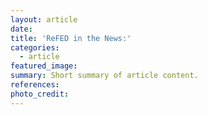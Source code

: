 ```yaml
---
layout: article
date:
title: 'ReFED in the News:'
categories:
  - article
featured_image:
summary: Short summary of article content.
references:
photo_credit:
---
```

